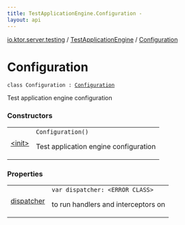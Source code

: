 ```yaml
---
title: TestApplicationEngine.Configuration - 
layout: api
---
```


<div class='api-docs-breadcrumbs'><a href="../../index.html">io.ktor.server.testing</a> / <a href="../index.html">TestApplicationEngine</a> / <a href="./index.html">Configuration</a></div>

# Configuration

<div class="signature"><code><span class="keyword">class </span><span class="identifier">Configuration</span>&nbsp;<span class="symbol">:</span>&nbsp;<a href="../../../io.ktor.server.engine/-base-application-engine/-configuration/index.html"><span class="identifier">Configuration</span></a></code></div>

Test application engine configuration

### Constructors

<table class="api-docs-table">
<tbody>
<tr>
<td markdown="1">

<a href="-init-.html">&lt;init&gt;</a>


</td>
<td markdown="1">
<div class="signature"><code><span class="identifier">Configuration</span><span class="symbol">(</span><span class="symbol">)</span></code></div>

Test application engine configuration


</td>
</tr>
</tbody>
</table>

### Properties

<table class="api-docs-table">
<tbody>
<tr>
<td markdown="1">

<a href="dispatcher.html">dispatcher</a>


</td>
<td markdown="1">
<div class="signature"><code><span class="keyword">var </span><span class="identifier">dispatcher</span><span class="symbol">: </span><span class="identifier">&lt;ERROR CLASS&gt;</span></code></div>

to run handlers and interceptors on


</td>
</tr>
</tbody>
</table>
